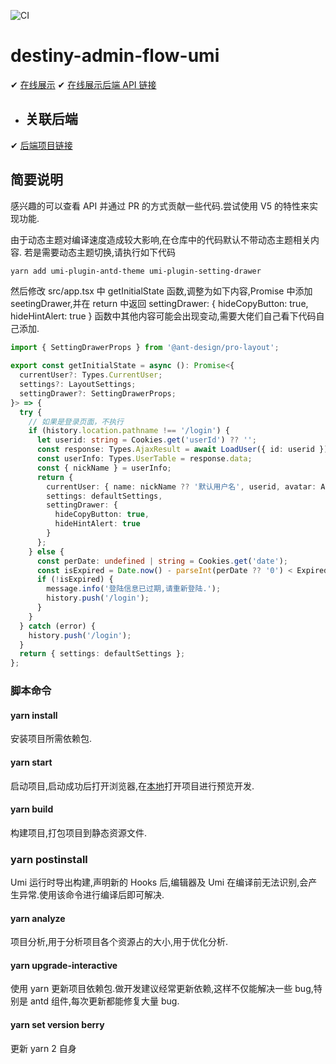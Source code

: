 ![CI](https://github.com/DestinyCore/destiny-admin-flow-umi/workflows/CI/badge.svg?branch=master)

# destiny-admin-flow-umi

✔ [在线展示](http://admin.destinycore.club) ✔ [在线展示后端 API 链接](http://api.destinycore.club)

- ## 关联后端

✔ [后端项目链接](https://github.com/DestinyCore/Destiny.Core.Flow)

## 简要说明

感兴趣的可以查看 API 并通过 PR 的方式贡献一些代码.尝试使用 V5 的特性来实现功能.

由于动态主题对编译速度造成较大影响,在仓库中的代码默认不带动态主题相关内容. 若是需要动态主题切换,请执行如下代码

```bash
yarn add umi-plugin-antd-theme umi-plugin-setting-drawer
```

然后修改 src/app.tsx 中 getInitialState 函数,调整为如下内容,Promise 中添加 seetingDrawer,并在 return 中返回 settingDrawer: { hideCopyButton: true, hideHintAlert: true } 函数中其他内容可能会出现变动,需要大佬们自己看下代码自己添加.

```typescript
import { SettingDrawerProps } from '@ant-design/pro-layout';
```

```typescript
export const getInitialState = async (): Promise<{
  currentUser?: Types.CurrentUser;
  settings?: LayoutSettings;
  settingDrawer?: SettingDrawerProps;
}> => {
  try {
    // 如果是登录页面，不执行
    if (history.location.pathname !== '/login') {
      let userid: string = Cookies.get('userId') ?? '';
      const response: Types.AjaxResult = await LoadUser({ id: userid });
      const userInfo: Types.UserTable = response.data;
      const { nickName } = userInfo;
      return {
        currentUser: { name: nickName ?? '默认用户名', userid, avatar: AvatarGif },
        settings: defaultSettings,
        settingDrawer: {
          hideCopyButton: true,
          hideHintAlert: true
        }
      };
    } else {
      const perDate: undefined | string = Cookies.get('date');
      const isExpired = Date.now() - parseInt(perDate ?? '0') < ExpiredTime;
      if (!isExpired) {
        message.info('登陆信息已过期,请重新登陆.');
        history.push('/login');
      }
    }
  } catch (error) {
    history.push('/login');
  }
  return { settings: defaultSettings };
};
```

### 脚本命令

#### yarn install

安装项目所需依赖包.

#### yarn start

启动项目,启动成功后打开浏览器,在[本地](http://localhost:8848)打开项目进行预览开发.

#### yarn build

构建项目,打包项目到静态资源文件.

### yarn postinstall

Umi 运行时导出构建,声明新的 Hooks 后,编辑器及 Umi 在编译前无法识别,会产生异常.使用该命令进行编译后即可解决.

#### yarn analyze

项目分析,用于分析项目各个资源占的大小,用于优化分析.

#### yarn upgrade-interactive

使用 yarn 更新项目依赖包.做开发建议经常更新依赖,这样不仅能解决一些 bug,特别是 antd 组件,每次更新都能修复大量 bug.

#### yarn set version berry

更新 yarn 2 自身
